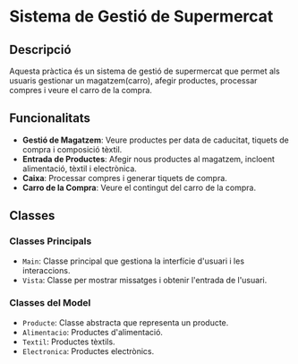 # Sistema de Gestió de Supermercat

## Descripció

Aquesta pràctica és un sistema de gestió de supermercat que permet als usuaris gestionar un magatzem(carro), afegir productes, processar compres i veure el carro de la compra.

## Funcionalitats

- **Gestió de Magatzem**: Veure productes per data de caducitat, tiquets de compra i composició tèxtil.
- **Entrada de Productes**: Afegir nous productes al magatzem, incloent alimentació, tèxtil i electrònica.
- **Caixa**: Processar compres i generar tiquets de compra.
- **Carro de la Compra**: Veure el contingut del carro de la compra.

## Classes

### Classes Principals

- `Main`: Classe principal que gestiona la interfície d'usuari i les interaccions.
- `Vista`: Classe per mostrar missatges i obtenir l'entrada de l'usuari.

### Classes del Model

- `Producte`: Classe abstracta que representa un producte.
- `Alimentacio`: Productes d'alimentació.
- `Textil`: Productes tèxtils.
- `Electronica`: Productes electrònics.
